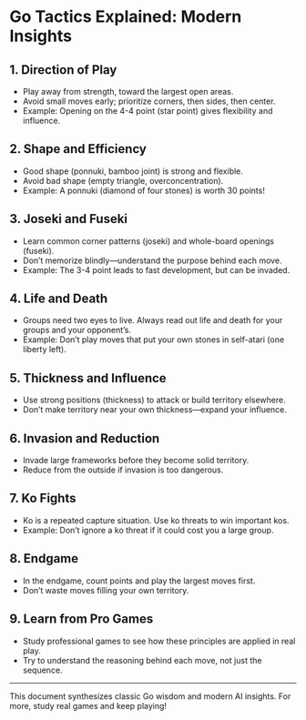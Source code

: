 # Go Tactics Explained: Modern Insights

## 1. Direction of Play
- Play away from strength, toward the largest open areas.
- Avoid small moves early; prioritize corners, then sides, then center.
- Example: Opening on the 4-4 point (star point) gives flexibility and influence.

## 2. Shape and Efficiency
- Good shape (ponnuki, bamboo joint) is strong and flexible.
- Avoid bad shape (empty triangle, overconcentration).
- Example: A ponnuki (diamond of four stones) is worth 30 points!

## 3. Joseki and Fuseki
- Learn common corner patterns (joseki) and whole-board openings (fuseki).
- Don’t memorize blindly—understand the purpose behind each move.
- Example: The 3-4 point leads to fast development, but can be invaded.

## 4. Life and Death
- Groups need two eyes to live. Always read out life and death for your groups and your opponent’s.
- Example: Don’t play moves that put your own stones in self-atari (one liberty left).

## 5. Thickness and Influence
- Use strong positions (thickness) to attack or build territory elsewhere.
- Don’t make territory near your own thickness—expand your influence.

## 6. Invasion and Reduction
- Invade large frameworks before they become solid territory.
- Reduce from the outside if invasion is too dangerous.

## 7. Ko Fights
- Ko is a repeated capture situation. Use ko threats to win important kos.
- Example: Don’t ignore a ko threat if it could cost you a large group.

## 8. Endgame
- In the endgame, count points and play the largest moves first.
- Don’t waste moves filling your own territory.

## 9. Learn from Pro Games
- Study professional games to see how these principles are applied in real play.
- Try to understand the reasoning behind each move, not just the sequence.

---

This document synthesizes classic Go wisdom and modern AI insights. For more, study real games and keep playing! 